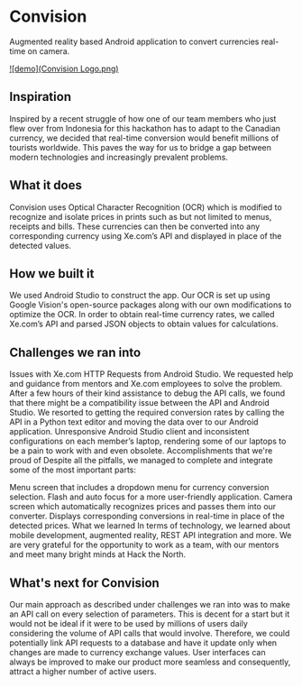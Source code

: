 # Convision
Augmented reality based Android application to convert currencies real-time on camera.

[![demo](Convision Logo.png)](https://www.youtube.com/watch?v=vMdTO_IW4fY)

## Inspiration
Inspired by a recent struggle of how one of our team members who just flew over from Indonesia for this hackathon has to adapt to the Canadian currency, we decided that real-time conversion would benefit millions of tourists worldwide. This paves the way for us to bridge a gap between modern technologies and increasingly prevalent problems.

## What it does
Convision uses Optical Character Recognition (OCR) which is modified to recognize and isolate prices in prints such as but not limited to menus, receipts and bills. These currencies can then be converted into any corresponding currency using Xe.com’s API and displayed in place of the detected values.

## How we built it
We used Android Studio to construct the app. Our OCR is set up using Google Vision's open-source packages along with our own modifications to optimize the OCR. In order to obtain real-time currency rates, we called Xe.com’s API and parsed JSON objects to obtain values for calculations.

## Challenges we ran into
Issues with Xe.com HTTP Requests from Android Studio. We requested help and guidance from mentors and Xe.com employees to solve the problem. After a few hours of their kind assistance to debug the API calls, we found that there might be a compatibility issue between the API and Android Studio. We resorted to getting the required conversion rates by calling the API in a Python text editor and moving the data over to our Android application.
Unresponsive Android Studio client and inconsistent configurations on each member’s laptop, rendering some of our laptops to be a pain to work with and even obsolete.
Accomplishments that we're proud of
Despite all the pitfalls, we managed to complete and integrate some of the most important parts:

Menu screen that includes a dropdown menu for currency conversion selection.
Flash and auto focus for a more user-friendly application.
Camera screen which automatically recognizes prices and passes them into our converter.
Displays corresponding conversions in real-time in place of the detected prices.
What we learned
In terms of technology, we learned about mobile development, augmented reality, REST API integration and more. We are very grateful for the opportunity to work as a team, with our mentors and meet many bright minds at Hack the North.

## What's next for Convision
Our main approach as described under challenges we ran into was to make an API call on every selection of parameters. This is decent for a start but it would not be ideal if it were to be used by millions of users daily considering the volume of API calls that would involve. Therefore, we could potentially link API requests to a database and have it update only when changes are made to currency exchange values.
User interfaces can always be improved to make our product more seamless and consequently, attract a higher number of active users.

